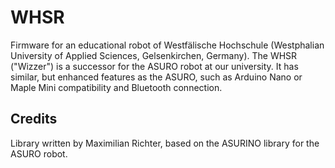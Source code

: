 # WHSR
Firmware for an educational robot of Westfälische Hochschule (Westphalian University of Applied Sciences, Gelsenkirchen, Germany). The WHSR ("Wizzer") is a successor for the ASURO robot at our university. It has similar, but enhanced features as the ASURO, such as Arduino Nano or Maple Mini compatibility and Bluetooth connection.

## Credits

Library written by Maximilian Richter, based on the ASURINO library for the ASURO robot.
